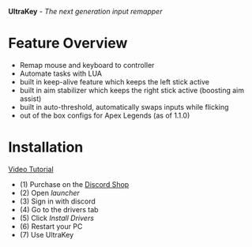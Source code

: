 **UltraKey** - *The next generation input remapper*

# Feature Overview
- Remap mouse and keyboard to controller
- Automate tasks with LUA
- built in keep-alive feature which keeps the left stick active
- built in aim stabilizer which keeps the right stick active (boosting aim assist)
- built in auto-threshold, automatically swaps inputs while flicking
- out of the box configs for Apex Legends (as of 1.1.0)

# Installation
[Video Tutorial](https://youtu.be/Vz-p_NoPS1w?si=ggbJ4Bnv-pBke_zN)
- (1) Purchase on the [Discord Shop]([www.google.com](https://discord.com/channels/1353186170711965836/shop))
- (2) Open *launcher*
- (3) Sign in with discord
- (4) Go to the drivers tab
- (5) Click *Install Drivers*
- (6) Restart your PC
- (7) Use UltraKey
